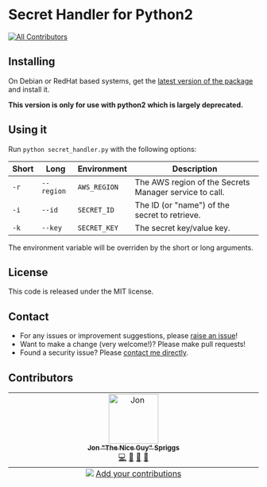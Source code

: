 # Secret Handler for Python2

<!-- ALL-CONTRIBUTORS-BADGE:START - Do not remove or modify this section -->
[![All Contributors](https://img.shields.io/badge/all_contributors-3-orange.svg?style=flat-square)](#contributors-)
<!-- ALL-CONTRIBUTORS-BADGE:END -->

## Installing

On Debian or RedHat based systems, get the 
[latest version of the package](https://github.com/terminate-notice/secret-handler-py2/releases/latest)
and install it. 

**This version is only for use with python2 which is largely deprecated.**

## Using it

Run `python secret_handler.py` with the following options:

|Short|Long|Environment|Description|
|--|--|--|--|
| `-r` | `--region` | `AWS_REGION` | The AWS region of the Secrets Manager service to call. |
| `-i` | `--id` | `SECRET_ID` | The ID (or "name") of the secret to retrieve. |
| `-k` | `--key` | `SECRET_KEY` | The secret key/value key. |

The environment variable will be overriden by the short or long arguments.

## License

This code is released under the MIT license.

## Contact

* For any issues or improvement suggestions, please 
[raise an issue](https://github.com/terminate-notice/terminate-notice/issues)!
* Want to make a change (very welcome!)? Please make pull requests!
* Found a security issue? Please
[contact me directly](mailto:jon@sprig.gs?subject=terminate-notice-security).

## Contributors

<!-- ALL-CONTRIBUTORS-LIST:START - Do not remove or modify this section -->
<!-- prettier-ignore-start -->
<!-- markdownlint-disable -->
<table>
  <tbody>
    <tr>
      <td align="center" valign="top" width="14.28%"><a href="https://jon.sprig.gs/"><img src="https://avatars.githubusercontent.com/u/228671?v=4?s=100" width="100px;" alt="Jon "The Nice Guy" Spriggs"/><br /><sub><b>Jon "The Nice Guy" Spriggs</b></sub></a><br /><a href="https://github.com/terminate-notice/terminate-notice/commits?author=JonTheNiceGuy" title="Code">💻</a> <a href="#ideas-JonTheNiceGuy" title="Ideas, Planning, & Feedback">🤔</a> <a href="#plugin-JonTheNiceGuy" title="Plugin/utility libraries">🔌</a> <a href="#tool-JonTheNiceGuy" title="Tools">🔧</a></td>
    </tr>
  </tbody>
  <tfoot>
    <tr>
      <td align="center" size="13px" colspan="7">
        <img src="https://raw.githubusercontent.com/all-contributors/all-contributors-cli/1b8533af435da9854653492b1327a23a4dbd0a10/assets/logo-small.svg">
          <a href="https://all-contributors.js.org/docs/en/bot/usage">Add your contributions</a>
        </img>
      </td>
    </tr>
  </tfoot>
</table>

<!-- markdownlint-restore -->
<!-- prettier-ignore-end -->

<!-- ALL-CONTRIBUTORS-LIST:END -->